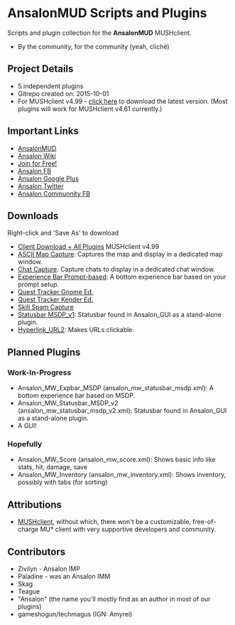 # AnsalonMUD Scripts and Plugins
Scripts and plugin collection for the **AnsalonMUD** MUSHclient.

* By the community, for the community (yeah, cliché)

## Project Details
* 5 independent plugins
* Gitrepo created on: 2015-10-01
* For MUSHclient v4.99 - [click here](http://www.gammon.com.au/forum/bbshowpost.php?bbtopic_id=1) to download the latest version. (Most plugins will work for MUSHclient v4.61 currently.)

## Important Links
* [AnsalonMUD](http://ansalonmud.net "Official Website")
* [Ansalon Wiki](http://www.ansalonmud.net/wiki/index.php "Official Wiki")
* [Join for Free!](http://www.ansalonmud.net/play-now/ "Play Now!")
* [Ansalon FB](https://www.facebook.com/ansalonmudfb "Like Us!")
* [Ansalon Google Plus](https://plus.google.com/+AnsalonmudNet "+1 Us!")
* [Ansalon Twitter](https://twitter.com/ansalonmud "Follow Us!")
* [Ansalon Communnity FB](https://www.facebook.com/groups/ansalon/ "Join Our Social Hub")

## Downloads
Right-click and 'Save As' to download

* [Client Download + All Plugins](https://github.com/AnsalonMUD/ansalonclient/archive/master.zip) MUSHclient v4.99
* [ASCII Map Capture](https://github.com/AnsalonMUD/ansalonclient/raw/master/worlds/plugins/ansalon_mw_map_capture.xml): Captures the map and display in a dedicated map window.
* [Chat Capture](https://github.com/AnsalonMUD/ansalonclient/raw/master/worlds/plugins/ansalon_mw_chat_capture.xml): Capture chats to display in a dedicated chat window.
* [Experience Bar Prompt-based](https://github.com/AnsalonMUD/ansalonclient/raw/master/worlds/plugins/ansalon_mw_expbar_prompt.xml): A bottom experience bar based on your prompt setup.
* [Quest Tracker Gnome Ed.](https://github.com/AnsalonMUD/ansalonclient/raw/master/worlds/plugins/ansalon_mw_quest_capture_gnome.xml)
* [Quest Tracker Kender Ed.](https://github.com/AnsalonMUD/ansalonclient/raw/master/worlds/plugins/ansalon_mw_quest_capture_kender.xml)
* [Skill Spam Capture](https://github.com/AnsalonMUD/ansalonclient/raw/master/worlds/plugins/ansalon_mw_spam_capture.xml)
* [Statusbar MSDP_v1](https://github.com/AnsalonMUD/ansalonclient/raw/master/worlds/plugins/ansalon_mw_statusbar_msdp_v1.xml): Statusbar found in Ansalon_GUI as a stand-alone plugin.
* [Hyperlink_URL2](https://github.com/AnsalonMUD/ansalonclient/raw/master/worlds/plugins/Hyperlink_URL2.xml): Makes URLs clickable.

## Planned Plugins
### Work-In-Progress
* Ansalon_MW_Expbar_MSDP (ansalon_mw_statusbar_msdp.xml): A bottom experience bar based on MSDP.
* Ansalon_MW_Statusbar_MSDP_v2 (ansalon_mw_statusbar_msdp_v2.xml): Statusbar found in Ansalon_GUI as a stand-alone plugin.
* A GUI!

### Hopefully
* Ansalon_MW_Score (ansalon_mw_score.xml): Shows basic info like stats, hit, damage, save
* Ansalon_MW_Inventory (ansalon_mw_inventory.xml): Shows inventory, possibly with tabs (for sorting)

## Attributions
* [MUSHclient](http://www.mushclient.com), without which, there won't be a customizable, free-of-charge MU* client with very supportive developers and community.

## Contributors
* Zivilyn - Ansalon IMP
* Paladine - was an Ansalon IMM
* Skag
* Teague
* "Ansalon" (the name you'll mostly find as an author in most of our plugins)
* gameshogun/techmagus (IGN: Amyrei)

